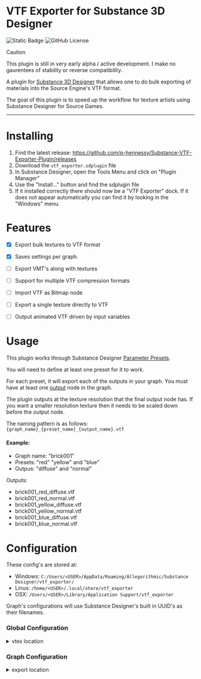 # VTF Exporter for Substance 3D Designer

![Static Badge](https://img.shields.io/badge/Compatible_Versions-%3E2022.2-blue?style=flat-square&logo=adobe)
![GitHub License](https://img.shields.io/github/license/p-hennessy/Substance-VTF-Exporter-Plugin?style=flat-square)


> [!CAUTION]
> This plugin is still in very early alpha / active development. I make no gaurentees of stability or reverse compatibility.

A plugin for [Substance 3D Designer](https://www.adobe.com/products/substance3d-designer.html) that allows one to do bulk exporting of materials into the Source Engine's VTF format. 

The goal of this plugin is to speed up the workflow for texture artists using Substance Designer for Source Games.

---

# Installing

1. Find the latest release: https://github.com/p-hennessy/Substance-VTF-Exporter-Plugin/releases
2. Download the `vtf_exporter.sdplugin` file
3. In Substance Designer, open the Tools Menu and click on "Plugin Manager"
4. Use the "Install..." button and find the sdplugin file
5. If it installed correctly there should now be a "VTF Exporter" dock. If it does not appear automatically you can find it by looking in the "Windows" menu.


# Features

- [x] Export bulk textures to VTF format
- [x] Saves settings per graph.
- [ ] Export VMT's along with textures
- [ ] Support for multiple VTF compression formats
- [ ] Import VTF as Bitmap node
- [ ] Export a single texture directly to VTF
- [ ] Output animated VTF driven by input variables


# Usage

This plugin works through Substance Designer [Parameter Presets](https://helpx.adobe.com/substance-3d-designer/substance-compositing-graphs/exposing-a-parameter/parameter-presets.html).

You will need to define at least one preset for it to work.

For each preset, it will export each of the outputs in your graph. You must have at least one [output](https://helpx.adobe.com/substance-3d-designer/substance-compositing-graphs/nodes-reference-for-substance-compositing-graphs/atomic-nodes/output.html) node in the graph.

The plugin outputs at the texture resolution that the final output node has. If you want a smaller resolution texture then it needs to be scaled down before the output node.

The naming pattern is as follows: 
`{graph_name}_{preset_name}_{output_name}.vtf`

#### Example: 
- Graph name: "brick001"
- Presets: "red" "yellow" and "blue"
- Outpus: "diffuse" and "normal"

Outputs:
- brick001_red_diffuse.vtf
- brick001_red_normal.vtf
- brick001_yellow_diffuse.vtf
- brick001_yellow_normal.vtf
- brick001_blue_diffuse.vtf
- brick001_blue_normal.vtf


# Configuration

These config's are stored at:

- Windows: `C:/Users/<USER>/AppData/Roaming/Allegorithmic/Substance Designer/vtf_exporter/`
- Linux: `/home/<USER>/.local/share/vtf_exporter`
- OSX: `/Users/<USER>/Library/Application Support/vtf_exporter`

Graph's configurations will use Substance Designer's built in UUID's as their filenames.

### Global Configuration
<details>
<summary>vtex location</summary>
This is needed so the plugin can convert to VTF format.

This vtex program comes with any source game. 

Mine is located here: `C:/Program Files (x86)/Steam/steamapps/common/Team Fortress 2/bin/vtex.exe`

More info on vtex: https://developer.valvesoftware.com/wiki/VTEX_(Source)/en
</details>

### Graph Configuration
<details>
<summary>export location</summary>
This is the location that the vtf / vmt files will be exported to.
</details>
